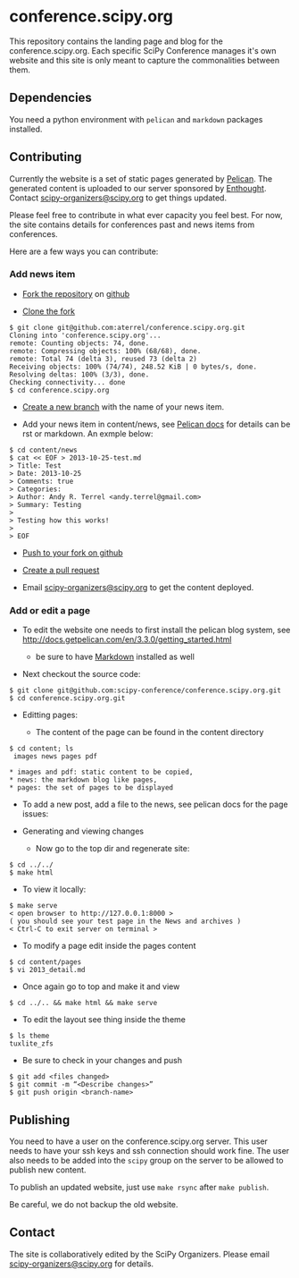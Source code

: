 conference.scipy.org
====================

This repository contains the landing page and blog for the
conference.scipy.org.  Each specific SciPy Conference manages it's own
website and this site is only meant to capture the commonalities
between them.

## Dependencies

You need a python environment with `pelican` and `markdown` packages installed.

## Contributing

Currently the website is a set of static pages generated by
[Pelican](http://getpelican.org).  The generated content is uploaded
to our server sponsored by [Enthought](http://enthought.com). Contact
[scipy-organizers@scipy.org](mailto://scipy-organizers@scipy.org) to
get things updated.

Please feel free to contribute in what ever capacity you feel best.
For now, the site contains details for conferences past and news items
from conferences. 

Here are a few ways you can contribute:

### Add news item

* [Fork the repository](https://help.github.com/articles/fork-a-repo) on
  [github](https://github.com/scipy-conference/conference.scipy.org)

* [Clone the fork](https://help.github.com/articles/fork-a-repo#step-2-clone-your-fork)

```
$ git clone git@github.com:aterrel/conference.scipy.org.git
Cloning into 'conference.scipy.org'...
remote: Counting objects: 74, done.
remote: Compressing objects: 100% (68/68), done.
remote: Total 74 (delta 3), reused 73 (delta 2)
Receiving objects: 100% (74/74), 248.52 KiB | 0 bytes/s, done.
Resolving deltas: 100% (3/3), done.
Checking connectivity... done
$ cd conference.scipy.org
```

* [Create a new branch](https://help.github.com/articles/fork-a-repo#create-branches) with the name of your news item.

* Add your news item in content/news, see
  [Pelican docs](http://docs.getpelican.com/en/3.3.0/getting_started.html#writing-content-using-pelican)
  for details can be rst or markdown. An exmple below:

```
$ cd content/news
$ cat << EOF > 2013-10-25-test.md
> Title: Test
> Date: 2013-10-25
> Comments: true
> Categories: 
> Author: Andy R. Terrel <andy.terrel@gmail.com>
> Summary: Testing
> 
> Testing how this works!
> 
> EOF
```

* [Push to your fork on github](https://help.github.com/articles/fork-a-repo#push-commits)
 
* [Create a pull request](https://help.github.com/articles/using-pull-requests)

* Email [scipy-organizers@scipy.org](mailto://scipy-organizers@scipy.org) to get the content deployed.

### Add or edit a page

* To edit the website one needs to first install the pelican blog system, see http://docs.getpelican.com/en/3.3.0/getting_started.html  
  * be sure to have [Markdown](http://pythonhosted.org/Markdown/index.html) installed as well

* Next checkout the source code:
```
$ git clone git@github.com:scipy-conference/conference.scipy.org.git
$ cd conference.scipy.org.git
```


* Editting pages:

  * The content of the page can be found in the content directory
```
$ cd content; ls
 images news pages pdf
```
    * images and pdf: static content to be copied,
    * news: the markdown blog like pages,
    * pages: the set of pages to be displayed

  * To add a new post, add a file to the news, see pelican docs for the page issues:

* Generating and viewing changes
  * Now go to the top dir and regenerate site:
```
$ cd ../../
$ make html
```

  * To view it locally:
```
$ make serve
< open browser to http://127.0.0.1:8000 >
( you should see your test page in the News and archives )
< Ctrl-C to exit server on terminal >
```

  * To modify a page edit inside the pages content
```
$ cd content/pages
$ vi 2013_detail.md
```

  * Once again go to top and make it and view
```
$ cd ../.. && make html && make serve
```

  * To edit the layout see thing inside the theme
```
$ ls theme
tuxlite_zfs
```

  * Be sure to check in your changes and push
```
$ git add <files changed>
$ git commit -m “<Describe changes>”
$ git push origin <branch-name>
```

## Publishing

You need to have a user on the conference.scipy.org server. This user needs to
have your ssh keys and ssh connection should work fine. The user also needs to
be added into the `scipy` group on the server to be allowed to publish new
content. 

To publish an updated website, just use `make rsync` after `make publish`.

Be careful, we do not backup the old website.

## Contact

The site is collaboratively edited by the SciPy Organizers.  Please
email scipy-organizers@scipy.org for details.
